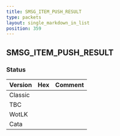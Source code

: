 ```yaml
---
title: SMSG_ITEM_PUSH_RESULT
type: packets
layout: single_markdown_in_list
position: 359
---
```


## SMSG_ITEM_PUSH_RESULT

### Status

Version | Hex | Comment
---------- | ---------- | ---------- 
Classic |  |  
TBC |  |  
WotLK |  |  
Cata |  |  
